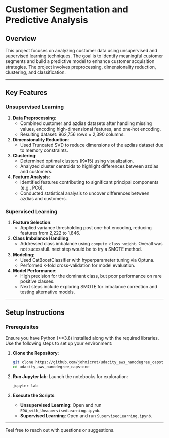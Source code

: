 # Customer Segmentation and Predictive Analysis

## Overview
This project focuses on analyzing customer data using unsupervised and supervised learning techniques. The goal is to identify meaningful customer segments and build a predictive model to enhance customer acquisition strategies. The project involves preprocessing, dimensionality reduction, clustering, and classification.

---

## Key Features

### Unsupervised Learning
1. **Data Preprocessing**:
   - Combined customer and azdias datasets after handling missing values, encoding high-dimensional features, and one-hot encoding.
   - Resulting dataset: 962,756 rows × 2,390 columns.
2. **Dimensionality Reduction**:
   - Used Truncated SVD to reduce dimensions of the azdias dataset due to memory constraints.
3. **Clustering**:
   - Determined optimal clusters (K=15) using visualization.
   - Analyzed cluster centroids to highlight differences between azdias and customers.
4. **Feature Analysis**:
   - Identified features contributing to significant principal components (e.g., PC6).
   - Conducted statistical analysis to uncover differences between azdias and customers.

### Supervised Learning
1. **Feature Selection**:
   - Applied variance thresholding post one-hot encoding, reducing features from 2,222 to 1,846.
2. **Class Imbalance Handling**:
   - Addressed class imbalance using `compute_class_weight`.  Overall was not sucessfull.  next step would be to try a SMOTE method.
3. **Modeling**:
   - Used CatBoostClassifier with hyperparameter tuning via Optuna.
   - Performed k-fold cross-validation for model evaluation.
4. **Model Performance**:
   - High precision for the dominant class, but poor performance on rare positive classes.
   - Next steps include exploring SMOTE for imbalance correction and testing alternative models.

---

## Setup Instructions

### Prerequisites
Ensure you have Python (>=3.8) installed along with the required libraries. Use the following steps to set up your environment:

1. **Clone the Repository**:
   ```bash
   git clone https://github.com/johmicrot/udacity_aws_nanodegree_capstone
   cd udacity_aws_nanodegree_capstone
   ```

2. **Run Jupyter lab**:
   Launch the notebooks for exploration:
   ```bash
   jupyter lab
   ```

4. **Execute the Scripts**:
   - **Unsupervised Learning**:
     Open and run `EDA_with_UnsupervisedLearning.ipynb`.
   - **Supervised Learning**:
     Open and run `SupervisedLearning.ipynb`.

---

Feel free to reach out with questions or suggestions.

